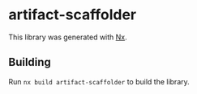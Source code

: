 # artifact-scaffolder

This library was generated with [Nx](https://nx.dev).

## Building

Run `nx build artifact-scaffolder` to build the library.

